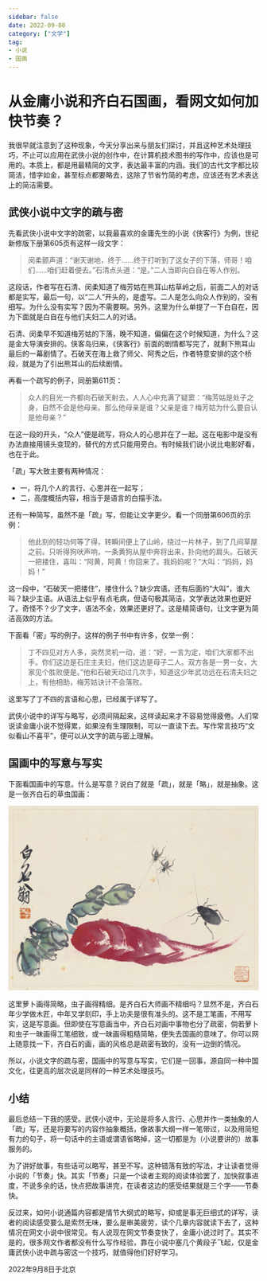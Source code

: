 ```yaml
---
sidebar: false
date: 2022-09-08
category: ["文学"]
tag: 
- 小说
- 国画
---
```


# 从金庸小说和齐白石国画，看网文如何加快节奏？

我很早就注意到了这种现象，今天分享出来与朋友们探讨，并且这种艺术处理技巧，不止可以应用在武侠小说的创作中，在计算机技术图书的写作中，应该也是可用的。本质上，都是用最精简的文字，表达最丰富的内涵。我们的古代文字都比较简洁，惜字如金，甚至标点都要略去，这除了节省竹简的考虑，应该还有艺术表达上的简洁需要。

<!--more-->

## 武侠小说中文字的疏与密

先看武侠小说中文字的疏密，以我最喜欢的金庸先生的小说《侠客行》为例，世纪新修版下册第605页有这样一段文字：

>闵柔颤声道：“谢天谢地，终于......终于打听到了这女子的下落，师哥！咱们......咱们赶着便去。”石清点头道：“是。”二人当即向白自在等人作别。

这段话，作者写在石清、闵柔知道了梅芳姑在熊耳山枯草岭之后，前面二人的对话都是实写，最后一句，以“二人”开头的，是虚写。二人是怎么向众人作别的，没有细写。为什么没有实写？因为不需要啊。另外，这里为什么单提了一下白自在，因为下面就是白自在与他们夫妇二人的对话。

石清、闵柔早不知道梅芳姑的下落，晚不知道，偏偏在这个时候知道，为什么？这是金大导演安排的。侠客岛归来，《侠客行》前面的剧情都写完了，就剩下熊耳山最后的一幕剧情了。石破天在海上救了师父、阿秀之后，作者特意安排的这个桥段，就是为了引出熊耳山的后续剧情。

再看一个疏写的例子，同册第611页：

> 众人的目光一齐都向石破天射去，人人心中充满了疑窦：“梅芳姑是处子之身，自然不会是他母亲。那么他母亲是谁？父亲是谁？梅芳姑为什么要自认是他母亲？”

在这一段的开头，“众人”便是疏写，将众人的心思并在了一起。这在电影中是没有办法直接用镜头变现的，替代的方式只能用旁白。有时候我们说小说比电影好看，也在于此。

「疏」写大致主要有两种情况：

- 一，将几个人的言行、心思并在一起写；
- 二，高度概括内容，相当于是语言的白描手法。

还有一种简写，虽然不是「疏」写，但能让文字更少。看一个同册第606页的示例：

> 他此刻的轻功何等了得，转瞬间便上了山岭，绕过一片林子，到了几间草屋之前。只听得狗吠声响，一条黄狗从屋中奔将出来，扑向他的肩头。石破天一把搂住，喜叫：“阿黄，阿黄！你回来了。我妈妈呢？”大叫：“妈妈，妈妈！”

这一段中，“石破天一把搂住”，搂住什么？缺少宾语。还有后面的“大叫”，谁大叫？缺少主语。从语法上似乎有点毛病，但语句极其简洁，文学表达效果也更好了。奇怪不？少了文字，语法不全，效果还更好了。这是精简语句，让文字更为简洁高效的方法。

下面看「密」写的例子。这样的例子书中有许多，仅举一例：

> 丁不四见对方人多，突然灵机一动，道：“好，一言为定，咱们大家都不出手。你们这边是石庄主夫妇，他们这边是母子二人。双方各是一男一女，大家见个胜败便是。”他和石破天动过几次手，知道这少年武功远在石清夫妇之上，有他相助，梅芳姑诀计不会落败。

这里写了丁不四的言语和心思，已经属于详写了。

武侠小说中的详写与略写，必须间隔起来，这样读起来才不容易觉得疲倦。人们常说读金庸小说不觉得累，如果没有生理限制，可以一直读下去。写作常言技巧“文似看山不喜平”，便可以从文字的疏与密上理解。

## 国画中的写意与写实

下面看国画中的写意。什么是写意？说白了就是「疏」，就是「略」，就是抽象。这是一张齐白石的草虫国画：

![齐白石画作](./assets/d452cdc9b65840a89bc1aeaff04516c0.jpeg)

这里萝卜画得简略，虫子画得精细。是齐白石大师画不精细吗？显然不是，齐白石年少学做木匠，中年又学刻印，手上功夫是很有准头的。这不是工笔画，不用写实，这是写意画。但即使在写意画当中，齐白石对画中事物也分了疏密，倘若萝卜和虫子一昧画得工笔细致，或一昧画得粗糙简略，便失去国画的意味了。你可以网上随意找一下，齐白石的画，画的风格总是疏密有致的，没有一边倒的情况。

所以，小说文字的疏与密，国画中的写意与写实，它们是一回事，源自同一种中国文化，往更高的层次说是同样的一种艺术处理技巧。

## 小结

最后总结一下我的感受。武侠小说中，无论是将多人言行、心思并作一类抽象的人「疏」写，还是将要写的内容作抽象概括，像故事大纲一样一笔带过，以及用简短有力的句子，将一句话中的主语或谓语省略掉，这一切都是为（小说要讲的）故事服务的。

为了讲好故事，有些话可以略写，甚至不写。这种错落有致的写法，才让读者觉得小说的「节奏」快。其实「节奏」只是一个读者主观的阅读体验罢了，加快叙事进度，不说多余的话，快点把故事讲完，在读者这边的感受结果就是三个字——节奏快。

反过来，如何小说通篇内容都是情节大纲式的略写，抑或是事无巨细式的详写，读者的阅读感受要么是索然无味，要么是审美疲劳，读个几章内容就读下去了，这种情况在网文小说中很常见。有人说现在网文节奏变快了，金庸小说过时了。其实不是的，很多网文作者都没有什么写作经验，靠在小说中塞几个黄段子飞起，仅是金庸武侠小说中疏与密这一个技巧，就值得他们好好学习。

2022年9月8日于北京

